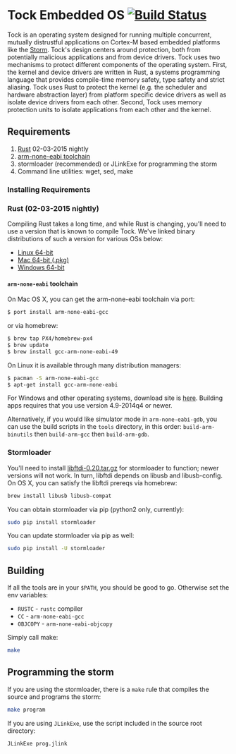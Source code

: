 # Tock Embedded OS [![Build Status](https://travis-ci.org/helena-project/storm.rs.svg?branch=master)](https://travis-ci.org/helena-project/storm.rs)

Tock is an operating system designed for running multiple concurrent, mutually
distrustful applications on Cortex-M based embedded platforms like the
[Storm](http://storm.rocks). Tock's design centers around protection, both from
potentially malicious applications and from device drivers. Tock uses two
mechanisms to protect different components of the operating system. First, the
kernel and device drivers are written in Rust, a systems programming language
that provides compile-time memory safety, type safety and strict aliasing. Tock
uses Rust to protect the kernel (e.g. the scheduler and hardware abstraction
layer) from platform specific device drivers as well as isolate device drivers
from each other. Second, Tock uses memory protection units to isolate
applications from each other and the kernel.

## Requirements

1. [Rust](http://www.rust-lang.org/) 02-03-2015 nightly
2. [arm-none-eabi toolchain](https://launchpad.net/gcc-arm-embedded/)
3. stormloader (recommended) or JLinkExe for programming the storm
4. Command line utilities: wget, sed, make

### Installing Requirements

### Rust (02-03-2015 nightly)

Compiling Rust takes a long time, and while Rust is changing, you'll need to use
a version that is known to compile Tock. We've linked binary distributions of
such a version for various OSs below:

  * [Linux 64-bit](https://static.rust-lang.org/dist/2015-02-03/rust-nightly-x86_64-unknown-linux-gnu.tar.gz)
  * [Mac 64-bit (.pkg)](https://static.rust-lang.org/dist/2015-02-03/rust-nightly-x86_64-apple-darwin.pkg)
  * [Windows 64-bit](https://static.rust-lang.org/dist/2015-02-03/rust-nightly-x86_64-pc-windows-gnu.exe)

#### `arm-none-eabi` toolchain

On Mac OS X, you can get the arm-none-eabi toolchain via port:

```bash
$ port install arm-none-eabi-gcc
```

or via homebrew:

```bash
$ brew tap PX4/homebrew-px4
$ brew update
$ brew install gcc-arm-none-eabi-49
```

On Linux it is available through many distribution managers:

```bash
$ pacman -S arm-none-eabi-gcc
$ apt-get install gcc-arm-none-eabi
```

For Windows and other operating systems, download site is
[here](https://launchpad.net/gcc-arm-embedded/+download).
Building apps requires that you use version 4.9-2014q4 or newer.

Alternatively, if you would like simulator mode in `arm-none-eabi-gdb`,
you can use the build scripts in the `tools` directory, in this order:
`build-arm-binutils` then `build-arm-gcc` then `build-arm-gdb`.

### Stormloader

You'll need to install
[libftdi-0.20.tar.gz](http://www.intra2net.com/en/developer/libftdi/download/libftdi-0.20.tar.gz)
for stormloader to function; newer versions will not work. In turn, libftdi
depends on libusb and libusb-config. On OS X, you can satisfy the libftdi
prereqs via homebrew:

```bash
brew install libusb libusb-compat
```

You can obtain stormloader via pip (python2 only, currently):

```bash
sudo pip install stormloader
```

You can update stormloader via pip as well:

```bash
sudo pip install -U stormloader
```

## Building

If all the tools are in your `$PATH`, you should be good to go. Otherwise set the env variables:

* `RUSTC` - `rustc` compiler
* `CC` - `arm-none-eabi-gcc`
* `OBJCOPY` - `arm-none-eabi-objcopy`

Simply call make:

```bash
make
```

## Programming the storm

If you are using the stormloader, there is a `make` rule that compiles the
source and programs the storm:

```bash
make program
```

If you are using `JLinkExe`, use the script included in the source root
directory:

```bash
JLinkExe prog.jlink
```

